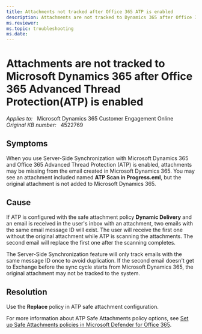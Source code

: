 ```yaml
---
title: Attachments not tracked after Office 365 ATP is enabled
description: Attachments are not tracked to Dynamics 365 after Office 365 Advanced Thread Protection (ATP) is enabled. Provides a resolution.
ms.reviewer: 
ms.topic: troubleshooting
ms.date: 
---
```

# Attachments are not tracked to Microsoft Dynamics 365 after Office 365 Advanced Thread Protection(ATP) is enabled

_Applies to:_ &nbsp; Microsoft Dynamics 365 Customer Engagement Online  
_Original KB number:_ &nbsp; 4522769

## Symptoms

When you use Server-Side Synchronization with Microsoft Dynamics 365 and Office 365 Advanced Thread Protection (ATP) is enabled, attachments may be missing from the email created in Microsoft Dynamics 365. You may see an attachment included named **ATP Scan in Progress.eml**, but the original attachment is not added to Microsoft Dynamics 365.

## Cause

If ATP is configured with the safe attachment policy **Dynamic Delivery** and an email is received in the user's inbox with an attachment, two emails with the same email message ID will exist. The user will receive the first one without the original attachment while ATP is scanning the attachments. The second email will replace the first one after the scanning completes.

The Server-Side Synchronization feature will only track emails with the same message ID once to avoid duplication. If the second email doesn't get to Exchange before the sync cycle starts from Microsoft Dynamics 365, the original attachment may not be tracked to the system.

## Resolution

Use the **Replace** policy in ATP safe attachment configuration.

For more information about ATP Safe Attachments policy options, see [Set up Safe Attachments policies in Microsoft Defender for Office 365](/microsoft-365/security/office-365-security/set-up-atp-safe-attachments-policies?view=o365-worldwide#step-3-learn-about-atp-safe-attachments-policy-options).
